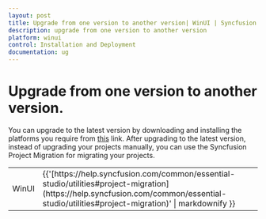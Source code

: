 ```yaml
---
layout: post
title: Upgrade from one version to another version| WinUI | Syncfusion
description: upgrade from one version to another version
platform: winui
control: Installation and Deployment
documentation: ug
---
```


# Upgrade from one version to another version.

You can upgrade to the latest version by downloading and installing the platforms you require from [this](https://www.syncfusion.com/downloads/latest-version) link. After upgrading to the latest version, instead of upgrading your projects manually, you can use the Syncfusion Project Migration for migrating your projects. 

<table>
<tr>
<td>
WinUI</td><td>
{{'[https://help.syncfusion.com/common/essential-studio/utilities#project-migration](https://help.syncfusion.com/common/essential-studio/utilities#project-migration)' | markdownify }} </td></tr>
</table>